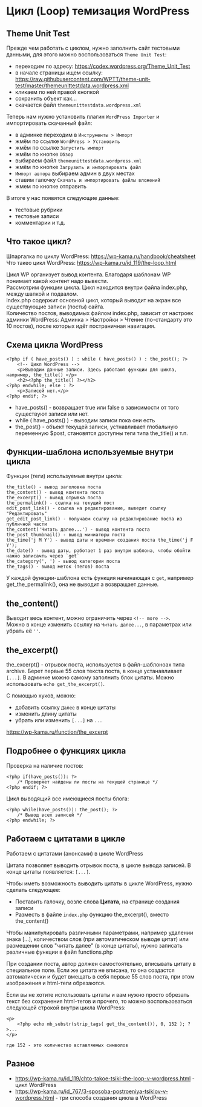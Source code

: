# Цикл (Loop) темизация WordPress

## Theme Unit Test
Прежде чем работать с циклом, нужно заполнить сайт тестовыми данными, для этого можно воспользоваться `Theme Unit Test`:
- переходим по адресу: https://codex.wordpress.org/Theme_Unit_Test
- в начале страницы ищем ссылку: https://raw.githubusercontent.com/WPTT/theme-unit-test/master/themeunittestdata.wordpress.xml
- кликаем по ней правой кнопкой
- сохранить объект как...
- скачается файл `themeunittestdata.wordpress.xml`

Теперь нам нужно установить плагин `WordPress Importer` и импортировать скачанный файл:
- в админке переходим в `Инструменты > Импорт`
- жмём по ссылке `WordPress > Установить`
- жмём по ссылке `Запустить импорт`
- жмём по кнопке `Обзор`
- выбираем файл `themeunittestdata.wordpress.xml`
- жмём по кнопке `Загрузить и импортировать файл`
- `Импорт автора` выбираем админ в двух местах
- ставим галочку `Скачать и импортировать файлы вложений`
- жмем по кнопке отправить

В итоге у нас появятся следующие данные:
- тестовые рубрики
- тестовые записи
- комментарии и т.д.

## Что такое цикл?
Шпаргалка по циклу WordPress: https://wp-kama.ru/handbook/cheatsheet  
Что такео цикл WordPress: https://wp-kama.ru/id_119/the-loop.html

Цикл WP организует вывод контента. Благодаря шаблонам WP понимает какой контент надо вывести.  
Рассмотрим функции цикла. Цикл находится внутри файла index.php, между шапкой и подвалом.  
index.php содержит основной цикл, который выводит на экран все существующие записи (посты) сайта.  
Количество постов, выводимых файлом index.php, зависит от настроек админки WordPress: Админка > Настройки > Чтение (по-стандарту это 10 постов), после которых идёт постраничная навигация.

## Схема цикла WordPress

    <?php if ( have_posts() ) : while ( have_posts() ) : the_post(); ?>
        <!-- Цикл WordPress -->
        <p>Выводим данные записи. Здесь работают функции для цикла, например, the_title() </p>
        <h2><?php the_title() ?></h2> 
    <?php endwhile; else : ?>
        <p>Записей нет.</p>
    <?php endif; ?>

- have_posts() - возвращает true или false в зависимости от того существуют записи или нет.
- while ( have_posts() ) - выводим записи пока они есть
- the_post() - объект текущей записи, устнавливает глобальную переменную $post, становятся доступны теги типа the_title() и т.п.

## Функции-шаблона используемые внутри цикла
Функции (теги) используемые внутри цикла:

    the_title() - вывод заголовка поста
    the_content() - вывод контента поста
    the_excerpt() - вывод отрывка поста
    the_permalink() - ссылка на текущий пост
    edit_post_link() - ссылка на редактирование, выведет ссылку "Редактировать"
    get_edit_post_link() - получаем ссылку на редактирование поста из публичной части
    the_content('Читать далее...') - вывод контента поста
    the_post_thumbnail() - вывод миниатюры поста
    the_time('j M Y') - вывод даты и времени создания поста the_time('j F Y');
    the_date() - вывод даты, работает 1 раз внутри шаблона, чтобы обойти нажно записачть через `get`
    the_category(', ') - вывод категории поста
    the_tags() - вывод меток (тегов) поста

У каждой функции-шаблона есть функция начинающая с `get`, например get_the_permalink(), она не выводит а возвращает данные.

## the_content()
Выводит весь контент, можно ограничить через `<!-- more -->`.  
Можно в конце изменить ссылку на `Читать далее...`, в параметрах или убрать её `''`.


## the_excerpt()
the_excerpt() - отрывок поста, используется в файл-шаблоноах типа archive. Берет первые 55 слов текста поста, в конце устанавливает `[...]`. В админке можно самому заполнить блок цитаты. Можно использовать `echo get_the_excerpt()`.

С помощью хуков, можно:
- добавить ссылку `Далее` в конце цитаты
- изменить длину цитаты
- убрать или изменить `[...]` на `...`

https://wp-kama.ru/function/the_excerpt

## Подробнее о функциях цикла
Проверка на наличие постов:

    <?php if(have_posts()): ?>
        /* Проверяет найдены ли посты на текущей странице */
    <?php endif; ?>

Цикл выводящий все имеющиеся посты блога:

    <?php while(have_posts()): the_post(); ?>
        /* Вывод всех записей */
    <?php endwhile; ?>

## Работаем с цитатами в цикле
Работаем с цитатами (анонсами) в цикле WordPress

Цитата позволяет выводить отрывок поста, в цикле вывода записей. В конце цитаты появляется: `[...]`.

Чтобы иметь возможность выводить цитаты в цикле WordPress, нужно сделать следующее:

- Поставить галочку, возле слова **Цитата**, на странице создания записи
- Разместь в файле `index.php` функцию the_excerpt(), вместо the_content()

Чтобы манипулировать различными параметрами, например удалении знака [...], количеством слов (при автоматическом выводе цитат) или размещении слов "читать далее" (в конце цитаты), нужно записать различные функции в файл functions.php

При создании поста, автор должен самостоятельно, вписывать цитату в специальное поле. Если же цитата не вписана, то она создастся автоматически и будет вмещать в себя первые 55 слов поста, при этом изображения и html-теги обрезаются.

Eсли вы не хотите использовать цитаты и вам нужно просто обрезать текст без сохранения html-тегов и прочего, то можно воспользоваться следующей строкой внутри цикла WordPress:</p>

    <p>
        <?php echo mb_substr(strip_tags( get_the_content()), 0, 152 ); ?>...
    </p>
    
    где 152 - это количество вставляемых символов

## Разное
- https://wp-kama.ru/id_119/chto-takoe-tsikl-the-loop-v-wordpress.html - цикл WordPress
- https://wp-kama.ru/id_767/3-sposoba-postroeniya-tsiklov-v-wordpress.html - три способа создания цикла в WordPress
